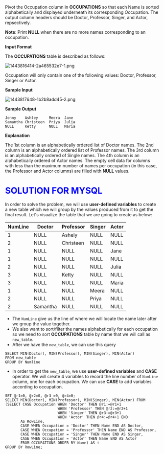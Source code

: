 Pivot the Occupation column in **OCCUPATIONS** so that each Name is sorted alphabetically and displayed underneath its corresponding Occupation. The output column headers should be Doctor, Professor, Singer, and Actor, repsectively.

**Note**: Print **NULL** when there are no more names corresponding to an occupation.

**Input Format**

The **OCCUPATIONS** table is described as follows:

![1443816414-2a465532e7-1.png](attachment:81c5925e-1167-4498-9945-5386bc8c3418.png)

Occupation will only contain one of the following values: Doctor, Professor, Singer or Actor.

**Sample Input**

![1443817648-1b2b8add45-2.png](attachment:aabf5111-ab4a-4408-ae96-6b4d3903738a.png)

**Sample Output**

```
Jenny    Ashley     Meera  Jane
Samantha Christeen  Priya  Julia
NULL     Ketty      NULL   Maria
```

**Explanation**

The 1st column is an alphabetically ordered list of Doctor names.
The 2nd column is an alphabetically ordered list of Professor names.
The 3rd column is an alphabetically ordered of Single names.
The 4th column is an alphabetically ordered of Actor names.
The empty cell data for columns with less than the maximum number of names per occupation (in this case, the Professor and Actor columns) are filled with **NULL** values.


# <span style="color:blue">SOLUTION FOR MYSQL
</span>



In order to solve the problem, we will use **user-defined variables** to create a new table which we will group by the values produced from it to get the final result.
Let's visualize the table that we are going to create as below:

| <strong>NumLine</strong> |<strong>Doctor</strong> |<strong>Professor</strong> |<strong>Singer</strong> |<strong>Actor</strong> |
|-------------------|-----------------------|------|------|------|
|   1  |   NULL    |   Ashely | NULL| NULL|
|    2 |   NULL    | Christeen   | NULL |NULL |
|     1|  NULL     |   NULL | NULL| Jane|
|  1   | NULL       | NULL   | NULL | NULL |
|   2  |    NULL   |  NULL  |NULL | Julia|
|   3  |    NULL   |  Ketty  |NULL | NULL |
|    3 |  NULL     |  NULL  |NULL | Maria |
|    1 |    NULL   |  NULL  |Meera | NULL|
|    2 |   NULL    |  NULL  |Priya | NULL |
|    2 |   Samantha    | NULL   | NULL | NULL |

* The `NumLine` give us the line of where we will locate the name later after we group the value together.
* We also want to sort/filter the names alphabetically for each occupation so we need to sort **OCCUPATIONS** table by name that we will call as `new_table`.
* After we have the `new_table`, we can use this query 

```mysql
SELECT MIN(Doctor), MIN(Professor), MIN(Singer), MIN(Actor)
FROM new_table
GROUP BY Numline
```

* In order to get the `new_table`, we use **user-defined variables** and **CASE** operator. We will create 4 variables to record the line number of `NumLine` column, one for each occupation. We can use **CASE** to add variables according to occupation.

```mysql
SET @r1=0, @r2=0, @r3 =0, @r4=0;
SELECT MIN(Doctor), MIN(Professor), MIN(Singer), MIN(Actor) FROM
(SELECT CASE Occupation WHEN 'Doctor' THEN @r1:=@r1+1
                        WHEN 'Professor' THEN @r2:=@r2+1
                        WHEN 'Singer' THEN @r3:=@r3+1
                        WHEN 'Actor' THEN @r4:=@r4+1 END
       AS RowLine,
       CASE WHEN Occupation = 'Doctor' THEN Name END AS Doctor,
       CASE WHEN Occupation = 'Professor' THEN Name END AS Professor,
       CASE WHEN Occupation = 'Singer' THEN Name END AS Singer,
       CASE WHEN Occupation = 'Actor' THEN Name END AS Actor
       FROM OCCUPATIONS ORDER BY Name) AS t
GROUP BY RowLine;
```


```python

```

